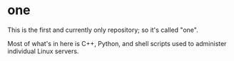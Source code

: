 # one

This is the first and currently only repository; so it's called "one".

Most of what's in here is C++, Python, and shell scripts used to
administer individual Linux servers.
